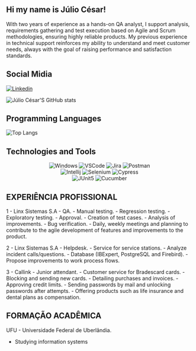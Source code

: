 ## Hi my name is Júlio César! 

 With two years of experience as a hands-on QA analyst, I support analysis, requirements gathering and test execution based on Agile and Scrum methodologies, ensuring highly reliable products. My previous experience in technical support reinforces my ability to understand and meet customer needs, always with the goal of raising performance and satisfaction standards.

## Social Midia 

[![Linkedin](https://img.shields.io/badge/LinkedIn-0077B5?style=for-the-badge&logo=linkedin&logoColor=white)](https://www.linkedin.com/in/juliosoares9461/) 




![Júlio César'S GitHub stats](https://github-readme-stats.vercel.app/api?username=julio11fc&show_icons=true&theme=transparent)

## Programming Languages

![Top Langs](https://github-readme-stats.vercel.app/api/top-langs/?username=julio11fc&langs_count=8&theme=dark)

## Technologies and Tools

<div align="center">

<img alt="Windows" src="https://img.shields.io/badge/Windows-0078D6?style=for-the-badge&logo=windows&logoColor=white" />


<img alt="VSCode" src="https://img.shields.io/badge/Visual_Studio_Code-0078D4?style=for-the-badge&logo=visual%20studio%20code&logoColor=white" />

<img alt="Jira" src="https://img.shields.io/badge/Jira-0052CC?style=for-the-badge&logo=Jira&log" />

<img alt="Postman" src="https://img.shields.io/badge/Postman-FF6C37.svg?style=for-the-badge&logo=Postman&logoColor=white" />

<br>

<img alt="Intellij" src="https://img.shields.io/badge/IntelliJ%20IDEA-000000.svg?style=for-the-badge&logo=IntelliJ-IDEA&logoColor=white" />

<img alt="Selenium" src="https://img.shields.io/badge/Selenium-43B02A.svg?style=for-the-badge&logo=Selenium&logoColor=white" />

<img alt="Cypress" src="https://img.shields.io/badge/Cypress-17202C.svg?style=for-the-badge&logo=Cypress&logoColor=white" />

<br>

<img alt="JUnit5" src="https://img.shields.io/badge/JUnit5-25A162.svg?style=for-the-badge&logo=JUnit5&logoColor=white" />

<img alt="Cucumber" src="https://img.shields.io/badge/Cucumber-23D96C.svg?style=for-the-badge&logo=Cucumber&logoColor=white" />

</div>


## EXPERIÊNCIA PROFISSIONAL 

1 - Linx Sistemas S.A - QA.
       - Manual testing.
       - Regression testing.
       - Exploratory testing.
       - Approval.
       - Creation of test cases.
       - Analysis of improvements.
       - Bug verification.
       - Daily, weekly meetings and planning to contribute to the agile development of features and improvements to the product.
       
2 - Linx Sistemas S.A - Helpdesk.
       - Service for service stations.
       - Analyze incident calls/questions.
       - Database (IBExpert, PostgreSQL and Firebird).
       - Propose improvements to work process flows.

3 - Callink - Junior attendant.
       - Customer service for Bradescard cards.
       - Blocking and sending new cards.
       - Detailing purchases and invoices.
       - Approving credit limits.
       - Sending passwords by mail and unlocking passwords after attempts.
       - Offering products such as life insurance and dental plans as compensation.


## FORMAÇÃO ACADÊMICA 

UFU - Universidade Federal de Uberlândia.
- Studying information systems
